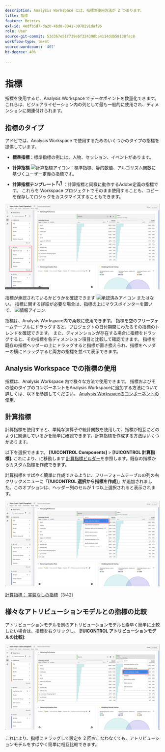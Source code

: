 ```yaml
---
description: Analysis Workspace には、指標の使用方法が 2 つあります。
title: 指標
feature: Metrics
exl-id: 4edfb5d7-da20-4bd8-8041-387b291daf96
role: User
source-git-commit: 53d367e51f739ebf324390ba4114ddb58138fac8
workflow-type: tm+mt
source-wordcount: '407'
ht-degree: 40%

---
```


# 指標

指標を使用すると、Analysis Workspace でデータポイントを数量化できます。これらは、ビジュアライゼーション内の列として最も一般的に使用され、ディメンションに関連付けられます。

## 指標のタイプ

アドビでは、Analysis Workspace で使用するためのいくつかのタイプの指標を提供しています。

* **標準指標**：標準指標の例には、人物、セッション、イベントがあります。

* **計算指標** ![計算指標アイコン](https://spectrum.adobe.com/static/icons/workflow_18/Smock_Calculator_18_N.svg)：標準指標、静的数値、アルゴリズム関数に基づくユーザー定義の指標です。

* **計算指標テンプレート**  <img src="./assets/adobe-logo.svg" width="18"> ：計算指標と同様に動作するAdobe定義の指標です。 これらを Workspace プロジェクトでそのまま使用することも、コピーを保存してロジックをカスタマイズすることもできます。


![左側のパネルで指標をハイライト表示したワークスペースパネル。](assets/cja-metrics.png)

指標が承認されているかどうかを確認できます ![承認済みアイコン](https://spectrum.adobe.com/static/icons/ui_18/CheckmarkSize100.svg)  またはない。 指標に関する詳細が必要な場合は、指標の上にマウスポインターを置いて、 ![情報アイコン](https://spectrum.adobe.com/static/icons/workflow_18/Smock_InfoOutline_18_N.svg).


指標は、Analysis Workspace内で柔軟に使用できます。 指標を空のフリーフォームテーブルにドラッグすると、プロジェクトの日付期間にわたるその指標のトレンドを確認できます。 また、ディメンションが存在する場合に指標をドラッグすると、その指標を各ディメンション項目と比較して確認できます。 指標を既存の指標ヘッダーの上にドラッグすると指標が置き換えられ、指標をヘッダーの横にドラッグすると両方の指標を並べて表示できます。

## Analysis Workspace での指標の使用

指標は、Analysis Workspace 内で様々な方法で使用できます。 指標およびその他のタイプのコンポーネントをAnalysis Workspaceに追加する方法について詳しくは、以下を参照してください。 [Analysis Workspaceのコンポーネントの使用](/help/components/use-components-in-workspace.md).

## 計算指標

計算指標を使用すると、単純な演算子や統計関数を使用して、指標が相互にどのように関連しているかを簡単に確認できます。計算指標を作成する方法はいくつかあります。

以下を選択できます。 **[!UICONTROL Components]** > **[!UICONTROL 計算指標]**. これにより、に移動します [計算指標ビルダー](/help/components/calc-metrics/calc-metr-overview.md)を参照します。既存の指標からカスタム指標を作成できます。

計算指標をすばやく簡単に作成できるように、フリーフォームテーブルの列の右クリックメニューに「**[!UICONTROL 選択から指標を作成]**」が追加されました。このオプションは、ヘッダー列のセルが 1 つ以上選択されると表示されます。

![選択から作成をハイライト表示したワークスペースパネル](assets/create-metric-from-selection.png)

[計算指標： 実装なしの指標](https://experienceleague.adobe.com/docs/analytics-learn/tutorials/components/calculated-metrics/calculated-metrics-implementationless-metrics.html?lang=ja)（3:42）

## 様々なアトリビューションモデルとの指標の比較

アトリビューションモデルを別のアトリビューションモデルと素早く簡単に比較したい場合は、指標を右クリックし、 **[!UICONTROL アトリビューションモデルの比較]**:

![アトリビューションモデルの比較を強調表示したワークスペースパネル](assets/compare-attribution.png)

これにより、指標にドラッグして設定を 2 回おこなわなくても、アトリビューションモデルをすばやく簡単に相互比較できます。

